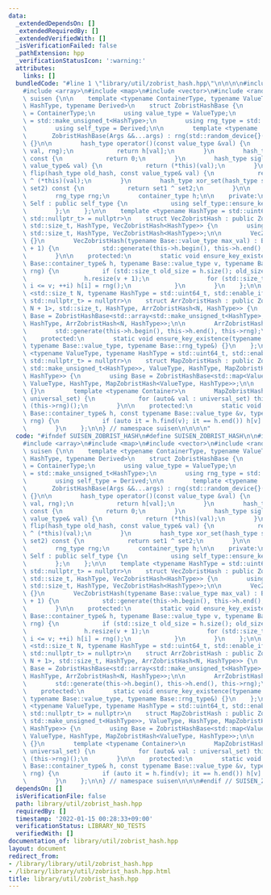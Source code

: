 ```yaml
---
data:
  _extendedDependsOn: []
  _extendedRequiredBy: []
  _extendedVerifiedWith: []
  _isVerificationFailed: false
  _pathExtension: hpp
  _verificationStatusIcon: ':warning:'
  attributes:
    links: []
  bundledCode: "#line 1 \"library/util/zobrist_hash.hpp\"\n\n\n\n#include <algorithm>\n\
    #include <array>\n#include <map>\n#include <vector>\n#include <random>\n\nnamespace\
    \ suisen {\n\n    template <typename ContainerType, typename ValueType, typename\
    \ HashType, typename Derived>\n    struct ZobristHashBase {\n        using container_type\
    \ = ContainerType;\n        using value_type = ValueType;\n        using hash_type\
    \ = std::make_unsigned_t<HashType>;\n        using rng_type = std::mt19937_64;\n\
    \        using self_type = Derived;\n\n        template <typename ...Args>\n \
    \       ZobristHashBase(Args &&...args) : rng(std::random_device{}()), h(std::forward<Args>(args)...)\
    \ {}\n\n        hash_type operator()(const value_type &val) {\n            Self::ensure_key_existence(h,\
    \ val, rng);\n            return h[val];\n        }\n        hash_type empty_set()\
    \ const {\n            return 0;\n        }\n        hash_type sigleton_set(const\
    \ value_type& val) {\n            return (*this)(val);\n        }\n        hash_type\
    \ flip(hash_type old_hash, const value_type& val) {\n            return old_hash\
    \ ^ (*this)(val);\n        }\n        hash_type xor_set(hash_type set1, hash_type\
    \ set2) const {\n            return set1 ^ set2;\n        }\n\n    protected:\n\
    \        rng_type rng;\n        container_type h;\n\n    private:\n        struct\
    \ Self : public self_type {\n            using self_type::ensure_key_existence;\n\
    \        };\n    };\n\n    template <typename HashType = std::uint64_t, std::enable_if_t<std::is_integral_v<HashType>,\
    \ std::nullptr_t> = nullptr>\n    struct VecZobristHash : public ZobristHashBase<std::vector<std::make_unsigned_t<HashType>>,\
    \ std::size_t, HashType, VecZobristHash<HashType>> {\n        using Base = ZobristHashBase<std::vector<std::make_unsigned_t<HashType>>,\
    \ std::size_t, HashType, VecZobristHash<HashType>>;\n\n        VecZobristHash()\
    \ {}\n        VecZobristHash(typename Base::value_type max_val) : Base(max_val\
    \ + 1) {\n            std::generate(this->h.begin(), this->h.end(), this->rng);\n\
    \        }\n\n    protected:\n        static void ensure_key_existence(typename\
    \ Base::container_type& h, typename Base::value_type v, typename Base::rng_type&\
    \ rng) {\n            if (std::size_t old_size = h.size(); old_size <= v) {\n\
    \                h.resize(v + 1);\n                for (std::size_t i = old_size;\
    \ i <= v; ++i) h[i] = rng();\n            }\n        }\n    };\n\n    template\
    \ <std::size_t N, typename HashType = std::uint64_t, std::enable_if_t<std::is_integral_v<HashType>,\
    \ std::nullptr_t> = nullptr>\n    struct ArrZobristHash : public ZobristHashBase<std::array<std::make_unsigned_t<HashType>,\
    \ N + 1>, std::size_t, HashType, ArrZobristHash<N, HashType>> {\n        using\
    \ Base = ZobristHashBase<std::array<std::make_unsigned_t<HashType>, N + 1>, std::size_t,\
    \ HashType, ArrZobristHash<N, HashType>>;\n\n        ArrZobristHash() {\n    \
    \        std::generate(this->h.begin(), this->h.end(), this->rng);\n        }\n\
    \    protected:\n        static void ensure_key_existence(typename Base::container_type&,\
    \ typename Base::value_type, typename Base::rng_type&) {}\n    };\n\n    template\
    \ <typename ValueType, typename HashType = std::uint64_t, std::enable_if_t<std::is_integral_v<HashType>,\
    \ std::nullptr_t> = nullptr>\n    struct MapZobristHash : public ZobristHashBase<std::map<ValueType,\
    \ std::make_unsigned_t<HashType>>, ValueType, HashType, MapZobristHash<ValueType,\
    \ HashType>> {\n        using Base = ZobristHashBase<std::map<ValueType, std::make_unsigned_t<HashType>>,\
    \ ValueType, HashType, MapZobristHash<ValueType, HashType>>;\n\n        MapZobristHash()\
    \ {}\n        template <typename Container>\n        MapZobristHash(const Container&\
    \ universal_set) {\n            for (auto& val : universal_set) this->h[val] =\
    \ (this->rng)();\n        }\n\n    protected:\n        static void ensure_key_existence(typename\
    \ Base::container_type& h, const typename Base::value_type &v, typename Base::rng_type&\
    \ rng) {\n            if (auto it = h.find(v); it == h.end()) h[v] = rng();\n\
    \        }\n    };\n\n} // namespace suisen\n\n\n\n"
  code: "#ifndef SUISEN_ZOBRIST_HASH\n#define SUISEN_ZOBRIST_HASH\n\n#include <algorithm>\n\
    #include <array>\n#include <map>\n#include <vector>\n#include <random>\n\nnamespace\
    \ suisen {\n\n    template <typename ContainerType, typename ValueType, typename\
    \ HashType, typename Derived>\n    struct ZobristHashBase {\n        using container_type\
    \ = ContainerType;\n        using value_type = ValueType;\n        using hash_type\
    \ = std::make_unsigned_t<HashType>;\n        using rng_type = std::mt19937_64;\n\
    \        using self_type = Derived;\n\n        template <typename ...Args>\n \
    \       ZobristHashBase(Args &&...args) : rng(std::random_device{}()), h(std::forward<Args>(args)...)\
    \ {}\n\n        hash_type operator()(const value_type &val) {\n            Self::ensure_key_existence(h,\
    \ val, rng);\n            return h[val];\n        }\n        hash_type empty_set()\
    \ const {\n            return 0;\n        }\n        hash_type sigleton_set(const\
    \ value_type& val) {\n            return (*this)(val);\n        }\n        hash_type\
    \ flip(hash_type old_hash, const value_type& val) {\n            return old_hash\
    \ ^ (*this)(val);\n        }\n        hash_type xor_set(hash_type set1, hash_type\
    \ set2) const {\n            return set1 ^ set2;\n        }\n\n    protected:\n\
    \        rng_type rng;\n        container_type h;\n\n    private:\n        struct\
    \ Self : public self_type {\n            using self_type::ensure_key_existence;\n\
    \        };\n    };\n\n    template <typename HashType = std::uint64_t, std::enable_if_t<std::is_integral_v<HashType>,\
    \ std::nullptr_t> = nullptr>\n    struct VecZobristHash : public ZobristHashBase<std::vector<std::make_unsigned_t<HashType>>,\
    \ std::size_t, HashType, VecZobristHash<HashType>> {\n        using Base = ZobristHashBase<std::vector<std::make_unsigned_t<HashType>>,\
    \ std::size_t, HashType, VecZobristHash<HashType>>;\n\n        VecZobristHash()\
    \ {}\n        VecZobristHash(typename Base::value_type max_val) : Base(max_val\
    \ + 1) {\n            std::generate(this->h.begin(), this->h.end(), this->rng);\n\
    \        }\n\n    protected:\n        static void ensure_key_existence(typename\
    \ Base::container_type& h, typename Base::value_type v, typename Base::rng_type&\
    \ rng) {\n            if (std::size_t old_size = h.size(); old_size <= v) {\n\
    \                h.resize(v + 1);\n                for (std::size_t i = old_size;\
    \ i <= v; ++i) h[i] = rng();\n            }\n        }\n    };\n\n    template\
    \ <std::size_t N, typename HashType = std::uint64_t, std::enable_if_t<std::is_integral_v<HashType>,\
    \ std::nullptr_t> = nullptr>\n    struct ArrZobristHash : public ZobristHashBase<std::array<std::make_unsigned_t<HashType>,\
    \ N + 1>, std::size_t, HashType, ArrZobristHash<N, HashType>> {\n        using\
    \ Base = ZobristHashBase<std::array<std::make_unsigned_t<HashType>, N + 1>, std::size_t,\
    \ HashType, ArrZobristHash<N, HashType>>;\n\n        ArrZobristHash() {\n    \
    \        std::generate(this->h.begin(), this->h.end(), this->rng);\n        }\n\
    \    protected:\n        static void ensure_key_existence(typename Base::container_type&,\
    \ typename Base::value_type, typename Base::rng_type&) {}\n    };\n\n    template\
    \ <typename ValueType, typename HashType = std::uint64_t, std::enable_if_t<std::is_integral_v<HashType>,\
    \ std::nullptr_t> = nullptr>\n    struct MapZobristHash : public ZobristHashBase<std::map<ValueType,\
    \ std::make_unsigned_t<HashType>>, ValueType, HashType, MapZobristHash<ValueType,\
    \ HashType>> {\n        using Base = ZobristHashBase<std::map<ValueType, std::make_unsigned_t<HashType>>,\
    \ ValueType, HashType, MapZobristHash<ValueType, HashType>>;\n\n        MapZobristHash()\
    \ {}\n        template <typename Container>\n        MapZobristHash(const Container&\
    \ universal_set) {\n            for (auto& val : universal_set) this->h[val] =\
    \ (this->rng)();\n        }\n\n    protected:\n        static void ensure_key_existence(typename\
    \ Base::container_type& h, const typename Base::value_type &v, typename Base::rng_type&\
    \ rng) {\n            if (auto it = h.find(v); it == h.end()) h[v] = rng();\n\
    \        }\n    };\n\n} // namespace suisen\n\n\n#endif // SUISEN_ZOBRIST_HASH\n"
  dependsOn: []
  isVerificationFile: false
  path: library/util/zobrist_hash.hpp
  requiredBy: []
  timestamp: '2022-01-15 00:28:33+09:00'
  verificationStatus: LIBRARY_NO_TESTS
  verifiedWith: []
documentation_of: library/util/zobrist_hash.hpp
layout: document
redirect_from:
- /library/library/util/zobrist_hash.hpp
- /library/library/util/zobrist_hash.hpp.html
title: library/util/zobrist_hash.hpp
---
```


